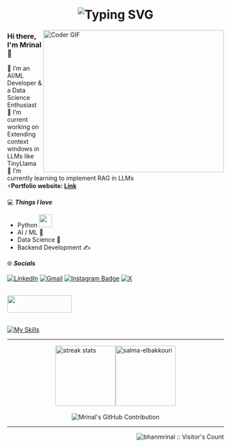 <h1 align="center"><img src="https://readme-typing-svg.demolab.com?font=Fira+Code&pause=1000&color=9B72FF&random=false&width=435&lines=%22Learning%2C+Living%2C+Leveling+Up.%22" alt="Typing SVG" />
</h1>

<img align="right" src="https://github.com/rajaprerak/rajaprerak/blob/master/developer.gif" alt="Coder GIF" width="420" height="330">

### Hi there, I'm Mrinal 👋
🔭 I’m an AI/ML Developer & a Data Science Enthusiast<br>
🎯 I’m current working on Extending context windows in LLMs like TinyLlama<br>
🌱 I’m currently learning to implement RAG in LLMs <br>
⚡**Portfolio website: [Link](https://bhanmrinal-github-io.vercel.app/)**

💻 ***Things I love***
- Python <img src="https://media.giphy.com/media/WUlplcMpOCEmTGBtBW/giphy.gif" width="30">
- AI / ML 🤖
- Data Science 🔬
- Backend Development ✍️

    

🌐 ***Socials***<br><br>
[![LinkedIn](https://img.shields.io/badge/linkedin-%230077B5.svg?style=for-the-badge&logo=linkedin&logoColor=white)](https://www.linkedin.com/in/mrinal-bhan/)
[![Gmail](https://img.shields.io/badge/Gmail-D14836?style=for-the-badge&logo=gmail&logoColor=white)](mailto:bhanmrinal@gmail.com) 
[![Instagram Badge](https://img.shields.io/badge/Instagram-E4405F?style=for-the-badge&logo=instagram&logoColor=white)](https://www.instagram.com/mrinalbhan/)
[![X](https://img.shields.io/badge/X-%23000000.svg?style=for-the-badge&logo=X&logoColor=white)](https://twitter.com/oompaloompa)
<br><br>



<img width="150" height="40" src="https://github.com/vinodjangid07/vinodjangid07/assets/86096184/96fc909c-2e49-4d81-8f7e-b46471d60e53">
<br>
<br>

[![My Skills](https://skillicons.dev/icons?i=py,cpp,django,mysql,opencv,r,selenium,fastapi,flask,git,github,graphql,html,css,jquery,latex,matlab,mongodb,anaconda,aws,azure,firebase,gcp,linux,notion,obsidian,powershell,sklearn,tensorflow,vscode)](https://skillicons.dev)



___

<div style="display:flex;flex-direction:row;justify-content:center;">
  <img height="140"  src="https://streak-stats.demolab.com/?user=bhanmrinal&count private=true&theme=chartreuse-dark" alt="streak stats" style="margin: 0" />
  <img height="140"  src="https://github-readme-stats.vercel.app/api/top-langs?username=bhanmrinal&show_icons=true&locale=en&layout=compact&theme=chartreuse-dark&size_weight=0.5&count_weight=0.5&exclude_repo=github-readme-stats" alt="salma-elbakkouri" style="margin: 0" />
</div>

<br />

<div align="center">
<!--   <img alt="Mrinal Bhan's GitHub | Stats" src="https://stats.quine.sh/bhanmrinal/github?theme=dark" /> -->
  <img src="http://github-profile-summary-cards.vercel.app/api/cards/profile-details?username=bhanmrinal&theme=github_dark" alt="Mrinal's GitHub Contribution" /> 
  </a>
</div>

___

<img align="right" src="https://profile-counter.glitch.me/{bhanmrinal}/count.svg" alt="bhanmrinal :: Visitor's Count" />

